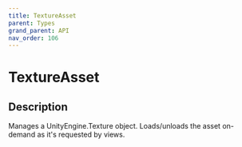 ```yaml
---
title: TextureAsset
parent: Types
grand_parent: API
nav_order: 106
---
```


# TextureAsset

## Description

Manages a UnityEngine.Texture object. Loads/unloads the asset on-demand as it's requested by views.
